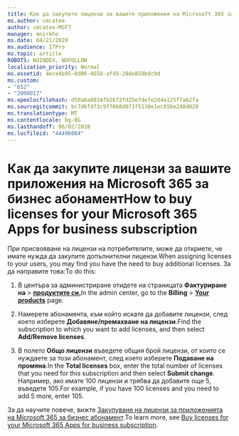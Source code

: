 ```yaml
---
title: Как да закупите лицензи за вашите приложения на Microsoft 365 за бизнес абонамент
ms.author: cmcatee
author: cmcatee-MSFT
manager: mnirkhe
ms.date: 04/21/2020
ms.audience: ITPro
ms.topic: article
ROBOTS: NOINDEX, NOFOLLOW
localization_priority: Normal
ms.assetid: 4ece4b95-0d06-4658-af45-28de859bdc9d
ms.custom:
- "652"
- "2000017"
ms.openlocfilehash: d50a6a0834fb26f2fd25e7defe2d4a125f7a62fa
ms.sourcegitcommit: bc7d6f4f3c9f7060d073f5130e1ec856e248d020
ms.translationtype: MT
ms.contentlocale: bg-BG
ms.lasthandoff: 06/02/2020
ms.locfileid: "44496084"
---
```

# <a name="how-to-buy-licenses-for-your-microsoft-365-apps-for-business-subscription"></a><span data-ttu-id="4c89a-102">Как да закупите лицензи за вашите приложения на Microsoft 365 за бизнес абонамент</span><span class="sxs-lookup"><span data-stu-id="4c89a-102">How to buy licenses for your Microsoft 365 Apps for business subscription</span></span>

<span data-ttu-id="4c89a-103">При присвояване на лицензи на потребителите, може да откриете, че имате нужда да закупите допълнителни лицензи.</span><span class="sxs-lookup"><span data-stu-id="4c89a-103">When assigning licenses to your users, you may find you have the need to buy additional licenses.</span></span> <span data-ttu-id="4c89a-104">За да направите това:</span><span class="sxs-lookup"><span data-stu-id="4c89a-104">To do this:</span></span>
  
1. <span data-ttu-id="4c89a-105">В центъра за администриране отидете на страницата **Фактуриране на** \> **[продуктите си.](https://go.microsoft.com/fwlink/p/?linkid=842054)**</span><span class="sxs-lookup"><span data-stu-id="4c89a-105">In the admin center, go to the **Billing** \> **[Your products](https://go.microsoft.com/fwlink/p/?linkid=842054)** page.</span></span>

2. <span data-ttu-id="4c89a-106">Намерете абонамента, към който искате да добавите лицензи, след което изберете **Добавяне/премахване на лицензи**.</span><span class="sxs-lookup"><span data-stu-id="4c89a-106">Find the subscription to which you want to add licenses, and then select **Add/Remove licenses**.</span></span>

3. <span data-ttu-id="4c89a-107">В полето **Общо лицензи** въведете общия брой лицензи, от които се нуждаете за този абонамент, след което изберете **Подаване на промяна**.</span><span class="sxs-lookup"><span data-stu-id="4c89a-107">In the **Total licenses** box, enter the total number of licenses that you need for this subscription and then select **Submit change**.</span></span> <span data-ttu-id="4c89a-108">Например, ако имате 100 лицензи и трябва да добавите още 5, въведете 105.</span><span class="sxs-lookup"><span data-stu-id="4c89a-108">For example, if you have 100 licenses and you need to add 5 more, enter 105.</span></span>

<span data-ttu-id="4c89a-109">За да научите повече, вижте [Закупуване на лицензи за приложенията на Microsoft 365 за бизнес абонамент](https://docs.microsoft.com/microsoft-365/commerce/licenses/buy-licenses).</span><span class="sxs-lookup"><span data-stu-id="4c89a-109">To learn more, see [Buy licenses for your Microsoft 365 Apps for business subscription](https://docs.microsoft.com/microsoft-365/commerce/licenses/buy-licenses).</span></span>
